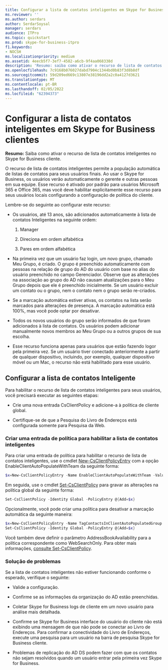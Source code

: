 ```yaml
---
title: Configurar a lista de contatos inteligentes em Skype for Business clientes
ms.reviewer: ''
ms.author: serdars
author: SerdarSoysal
manager: serdars
audience: ITPro
ms.topic: quickstart
ms.prod: skype-for-business-itpro
f1.keywords:
- NOCSH
ms.localizationpriority: medium
ms.assetid: 4eecb5f7-3ef7-4582-a6cb-9f4aa068338d
description: 'Resumo: saiba como ativar o recurso de lista de contatos inteligentes no Skype for Business cliente.'
ms.openlocfilehash: 7c9168b076027dabd7904c1344bd0b83f3d8b8df
ms.sourcegitcommit: 59d209ed669c13807e38196dd2a2c0a4127d3621
ms.translationtype: MT
ms.contentlocale: pt-BR
ms.lasthandoff: 02/05/2022
ms.locfileid: "62394373"
---
```

# <a name="configure-smart-contacts-list-in-skype-for-business-clients"></a>Configurar a lista de contatos inteligentes em Skype for Business clientes

**Resumo:** Saiba como ativar o recurso de lista de contatos inteligentes no Skype for Business cliente.

O recurso de lista de contatos inteligentes permite a população automática de listas de contatos para seus usuários finais. Ao usar o Skype for Business, os usuários verão automaticamente o gerente e outras pessoas em sua equipe. Esse recurso é ativado por padrão para usuários Microsoft 365 e Office 365, mas você deve habilitar explicitamente esse recurso para seus usuários locais configurando a configuração de política do cliente.

Lembre-se do seguinte ao configurar este recurso:

- Os usuários, até 13 anos, são adicionados automaticamente à lista de contatos Inteligentes na seguinte ordem:

  1. Manager

  2. Direciona em ordem alfabética

  3. Pares em ordem alfabética

- Na primeira vez que um usuário faz login, um novo grupo, chamado Meu Grupo, é criado. O grupo é preenchido automaticamente com pessoas na relação de grupo do AD do usuário com base no alias do usuário preenchido no campo Gerenciador. Observe que as alterações na associação ao grupo do AD não causam atualizações para o Meu Grupo depois que ele é preenchido inicialmente. Se um usuário excluir um contato ou o grupo, nem o contato nem o grupo serão re-criados. 

- Se a marcação automática estiver ativas, os contatos na lista serão marcados para alterações de presença. A marcação automática está 100%, mas você pode optar por desativar. 

- Todos os novos usuários do grupo serão informados de que foram adicionados à lista de contatos. Os usuários podem adicionar manualmente novos membros ao Meu Grupo ou a outros grupos de sua escolha.

- Esse recurso funciona apenas para usuários que estão fazendo logor pela primeira vez. Se um usuário tiver conectado anteriormente a partir de qualquer dispositivo, incluindo, por exemplo, qualquer dispositivo móvel ou um Mac, o recurso não está habilitado para esse usuário.

## <a name="configure-smart-contacts-list"></a>Configurar a lista de contatos Inteligente

Para habilitar o recurso de lista de contatos inteligentes para seus usuários, você precisará executar as seguintes etapas: 

- Crie uma nova entrada CsClientPolicy e adicione-a à política de cliente global. 

- Certifique-se de que a Pesquisa do Livro de Endereços está configurada somente para Pesquisa da Web.

### <a name="create-a-policy-entry-to-enable-smart-contacts-list"></a>Criar uma entrada de política para habilitar a lista de contatos inteligentes

Para criar uma entrada de política para habilitar o recurso de lista de contatos inteligentes, use o cmdlet [New-CsClientPolicyEntry](/powershell/module/skype/new-csclientpolicyentry?view=skype-ps) com a opção EnableClientAutoPopulateWithTeam da seguinte forma:

```powershell
$x=New-CsClientPolicyEntry -Name EnableClientAutoPopulateWithTeam -Value $True
```

Em seguida, use o cmdlet [Set-CsClientPolicy](/powershell/module/skype/set-csclientpolicy?view=skype-ps) para gravar as alterações na política global da seguinte forma:

```powershell
Set-CsClientPolicy -Identity Global -PolicyEntry @{Add=$x}
```

Opcionalmente, você pode criar uma política para desativar a marcação automática da seguinte maneira:

```powershell
$x=New-CsClientPolicyEntry -Name TagContactsInClientAutoPopulatedGroup -Value $False
Set-CsClientPolicy -Identity Global -PolicyEntry @{Add=$x}
```

Você também deve definir o parâmetro AddressBookAvailability para a política correspondente como WebSearchOnly. Para obter mais informações, [consulte Set-CsClientPolicy](/powershell/module/skype/set-csclientpolicy?view=skype-ps). 

### <a name="troubleshoot"></a>Solução de problemas

Se a lista de contatos inteligentes não estiver funcionando conforme o esperado, verifique o seguinte:

- Valide a configuração. 

- Confirme se as informações da organização do AD estão preenchidas.

- Coletar Skype for Business logs de cliente em um novo usuário para análise mais detalhada.

- Confirme se Skype for Business interface do usuário do cliente não está exibindo uma mensagem de que não pode se conectar ao Livro de Endereços. Para confirmar a conectividade do Livro de Endereços, execute uma pesquisa para um usuário na barra de pesquisa Skype for Business cliente.

- Problemas de replicação do AD DS podem fazer com que os contatos não sejam resolvidos quando um usuário entrar pela primeira vez Skype for Business.